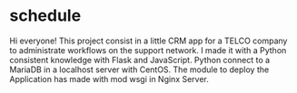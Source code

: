 # schedule
Hi everyone!
This project consist in a little CRM app for a TELCO company to administrate workflows on the support network.
I made it with a Python consistent knowledge with Flask and JavaScript.
Python connect to a MariaDB in a localhost server with CentOS.
The module to deploy the Application has made with mod wsgi in Nginx Server.
